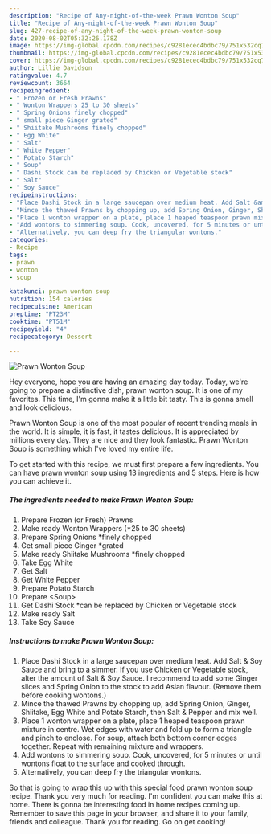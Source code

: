 ```yaml
---
description: "Recipe of Any-night-of-the-week Prawn Wonton Soup"
title: "Recipe of Any-night-of-the-week Prawn Wonton Soup"
slug: 427-recipe-of-any-night-of-the-week-prawn-wonton-soup
date: 2020-08-02T05:32:26.178Z
image: https://img-global.cpcdn.com/recipes/c9281ecec4bdbc79/751x532cq70/prawn-wonton-soup-recipe-main-photo.jpg
thumbnail: https://img-global.cpcdn.com/recipes/c9281ecec4bdbc79/751x532cq70/prawn-wonton-soup-recipe-main-photo.jpg
cover: https://img-global.cpcdn.com/recipes/c9281ecec4bdbc79/751x532cq70/prawn-wonton-soup-recipe-main-photo.jpg
author: Lillie Davidson
ratingvalue: 4.7
reviewcount: 3664
recipeingredient:
- " Frozen or Fresh Prawns"
- " Wonton Wrappers 25 to 30 sheets"
- " Spring Onions finely chopped"
- " small piece Ginger grated"
- " Shiitake Mushrooms finely chopped"
- " Egg White"
- " Salt"
- " White Pepper"
- " Potato Starch"
- " Soup"
- " Dashi Stock can be replaced by Chicken or Vegetable stock"
- " Salt"
- " Soy Sauce"
recipeinstructions:
- "Place Dashi Stock in a large saucepan over medium heat. Add Salt &amp; Soy Sauce and bring to a simmer. If you use Chicken or Vegetable stock, alter the amount of Salt &amp; Soy Sauce. I recommend to add some Ginger slices and Spring Onion to the stock to add Asian flavour. (Remove them before cooking wontons.)"
- "Mince the thawed Prawns by chopping up, add Spring Onion, Ginger, Shiitake, Egg White and Potato Starch, then Salt &amp; Pepper and mix well."
- "Place 1 wonton wrapper on a plate, place 1 heaped teaspoon prawn mixture in centre. Wet edges with water and fold up to form a triangle and pinch to enclose. For soup, attach both bottom corner edges together. Repeat with remaining mixture and wrappers."
- "Add wontons to simmering soup. Cook, uncovered, for 5 minutes or until wontons float to the surface and cooked through."
- "Alternatively, you can deep fry the triangular wontons."
categories:
- Recipe
tags:
- prawn
- wonton
- soup

katakunci: prawn wonton soup 
nutrition: 154 calories
recipecuisine: American
preptime: "PT23M"
cooktime: "PT51M"
recipeyield: "4"
recipecategory: Dessert

---
```



![Prawn Wonton Soup](https://img-global.cpcdn.com/recipes/c9281ecec4bdbc79/751x532cq70/prawn-wonton-soup-recipe-main-photo.jpg)

Hey everyone, hope you are having an amazing day today. Today, we're going to prepare a distinctive dish, prawn wonton soup. It is one of my favorites. This time, I'm gonna make it a little bit tasty. This is gonna smell and look delicious.

Prawn Wonton Soup is one of the most popular of recent trending meals in the world. It is simple, it is fast, it tastes delicious. It is appreciated by millions every day. They are nice and they look fantastic. Prawn Wonton Soup is something which I've loved my entire life.




To get started with this recipe, we must first prepare a few ingredients. You can have prawn wonton soup using 13 ingredients and 5 steps. Here is how you can achieve it.

<!--inarticleads1-->

##### The ingredients needed to make Prawn Wonton Soup:

1. Prepare  Frozen (or Fresh) Prawns
1. Make ready  Wonton Wrappers (*25 to 30 sheets)
1. Prepare  Spring Onions *finely chopped
1. Get  small piece Ginger *grated
1. Make ready  Shiitake Mushrooms *finely chopped
1. Take  Egg White
1. Get  Salt
1. Get  White Pepper
1. Prepare  Potato Starch
1. Prepare  &lt;Soup&gt;
1. Get  Dashi Stock *can be replaced by Chicken or Vegetable stock
1. Make ready  Salt
1. Take  Soy Sauce




<!--inarticleads2-->

##### Instructions to make Prawn Wonton Soup:

1. Place Dashi Stock in a large saucepan over medium heat. Add Salt &amp; Soy Sauce and bring to a simmer. If you use Chicken or Vegetable stock, alter the amount of Salt &amp; Soy Sauce. I recommend to add some Ginger slices and Spring Onion to the stock to add Asian flavour. (Remove them before cooking wontons.)
1. Mince the thawed Prawns by chopping up, add Spring Onion, Ginger, Shiitake, Egg White and Potato Starch, then Salt &amp; Pepper and mix well.
1. Place 1 wonton wrapper on a plate, place 1 heaped teaspoon prawn mixture in centre. Wet edges with water and fold up to form a triangle and pinch to enclose. For soup, attach both bottom corner edges together. Repeat with remaining mixture and wrappers.
1. Add wontons to simmering soup. Cook, uncovered, for 5 minutes or until wontons float to the surface and cooked through.
1. Alternatively, you can deep fry the triangular wontons.




So that is going to wrap this up with this special food prawn wonton soup recipe. Thank you very much for reading. I'm confident you can make this at home. There is gonna be interesting food in home recipes coming up. Remember to save this page in your browser, and share it to your family, friends and colleague. Thank you for reading. Go on get cooking!
